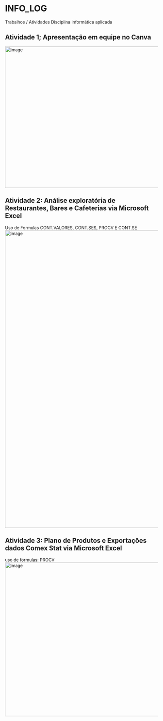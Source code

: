 # INFO_LOG
Trabalhos / Atividades Disciplina informática aplicada
## Atividade 1; Apresentação em equipe no Canva
<img width="824" height="464" alt="image" src="https://github.com/user-attachments/assets/a2780543-a341-4ea6-8a7d-1193fba3062c" />

## Atividade 2: Análise exploratória de Restaurantes, Bares e Cafeterias via Microsoft Excel
Uso de Formulas CONT.VALORES, CONT.SES, PROCV E CONT.SE
<img width="1898" height="977" alt="image" src="https://github.com/user-attachments/assets/5c0d6f62-5ad6-4246-8058-4b5696943bd5" />
## Atividade 3: Plano de Produtos e Exportações dados Comex Stat via Microsoft Excel 
uso de formulas: PROCV
<img width="1146" height="505" alt="image" src="https://github.com/user-attachments/assets/b2c63e15-286f-40d5-aeb4-d3ca0af27c82" />

